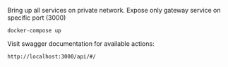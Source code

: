 Bring up all services on private network.
Expose only gateway service on specific port (3000)
```shell
docker-compose up
```

Visit swagger documentation for available actions:

    http://localhost:3000/api/#/

